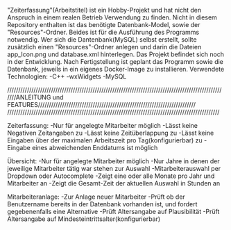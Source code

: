 "Zeiterfassung"(Arbeitstitel) ist ein Hobby-Projekt und hat nicht den Anspruch in einem realen Betrieb Verwendung zu finden.
Nicht in diesem Repository enthalten ist das benötigte Datenbank-Model, sowie der "Resources"-Ordner.
Beides ist für die Ausführung des Programms notwendig. Wer sich die Dantenbank(MySQL) selbst erstellt, sollte zusätzlich
einen "Resources"-Ordner anlegen und darin die Dateien app_Icon.png und database.xml hinterlegen.
Das Projekt befindet sich noch in der Entwicklung.
Nach Fertigstellung ist geplant das Programm sowie die Datenbank, jeweils in ein eigenes Docker-Image zu installieren.
Verwendete Technologien:
-C++
-wxWidgets
-MySQL


//////////////////////////////////////////////////////////////////////////////////////////////////
////ANLEITUNG und FEATURES////////////////////////////////////////////////////////////////////////
/////////////////////////////////////////////////////////////////////////////////////////////////

Zeiterfassung:
    -Nur für angelegte Mitarbeiter möglich
    -Lässt keine Negativen Zeitangaben zu
    -Lässt keine Zeitüberlappung zu
    -Lässt keine Eingaben über der maximalen Arbeitszeit pro Tag(konfigurierbar) zu
    -Eingabe eines abweichenden Enddatums ist möglich


Übersicht:
    -Nur für angelegte Mitarbeiter möglich
    -Nur Jahre in denen der jeweilige Mitarbeiter tätig war stehen zur Auswahl
    -Mitarbeiterauswahl per Dropdown oder Autocomplete
    -Zeigt eine oder alle Monate pro Jahr und Mitarbeiter an
    -Zeigt die Gesamt-Zeit der aktuellen Auswahl in Stunden an


Mitarbeiteranlage:
  -Zur Anlage neuer Mitarbeiter
  -Prüft ob der Benutzername bereits in der Datenbank vorhanden ist, und fordert gegebenenfalls eine Alternative
  -Prüft Altersangabe auf Plausibilität
  -Prüft Altersangabe auf Mindesteintrittsalter(konfigurierbar)
